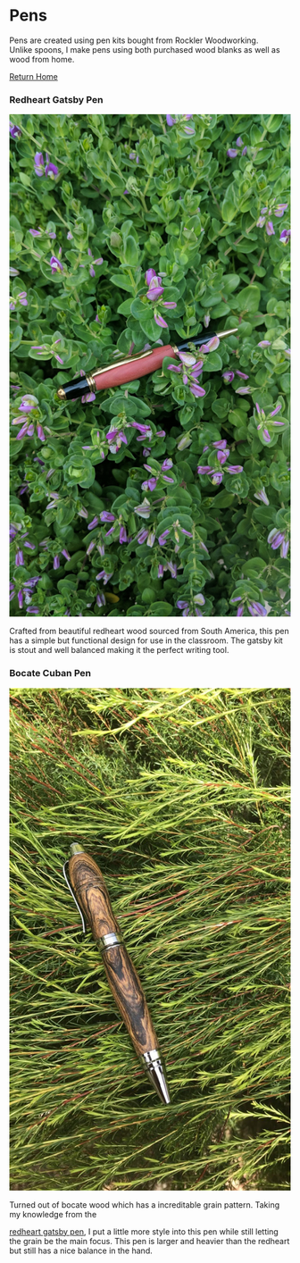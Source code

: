 # Pens

Pens are created using pen kits bought from Rockler Woodworking.  
Unlike spoons, I make pens using both purchased wood blanks as well as wood from home. 

[Return Home](index.md)

### Redheart Gatsby Pen

<img src="RedheartGatsbyPen.jpg" height="900" width="600">

Crafted from beautiful redheart wood sourced from South America, this pen has a simple but functional design for use in the classroom. The gatsby kit is stout and well balanced making it the perfect writing tool. 



### Bocate Cuban Pen 

<img src="BocateCubanPen.JPG" height="900" width="600">

Turned out of bocate wood which has a increditable grain pattern. Taking my knowledge from the

[redheart gatsby pen](#redheart-gatsby-pen), I put a little more style into this pen while still letting the grain be the main focus. This pen is larger and heavier than the redheart but still has a nice balance in the hand.
